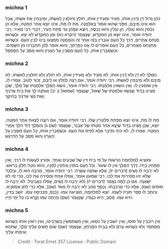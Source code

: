 
### michna 1
כֹּהֵן גָּדוֹל דָּן וְדָנִין אוֹתוֹ, מֵעִיד וּמְעִידִין אוֹתוֹ, חוֹלֵץ וְחוֹלְצִין לְאִשְׁתּוֹ, וּמְיַבְּמִין אֶת אִשְׁתּוֹ, אֲבָל הוּא אֵינוֹ מְיַבֵּם, מִפְּנֵי שֶׁהוּא אָסוּר בָּאַלְמָנָה. מֵת לוֹ מֵת, אֵינוֹ יוֹצֵא אַחַר הַמִּטָּה, אֶלָּא הֵן נִכְסִין וְהוּא נִגְלֶה, הֵן נִגְלִין וְהוּא נִכְסֶה, וְיוֹצֵא עִמָּהֶן עַד פֶּתַח הָעִיר, דִּבְרֵי רַבִּי מֵאִיר. רַבִּי יְהוּדָה אוֹמֵר, אֵינוֹ יוֹצֵא מִן הַמִּקְדָּשׁ, שֶׁנֶּאֱמַר (ויקרא כא) וּמִן הַמִּקְדָּשׁ לֹא יֵצֵא. וּכְשֶׁהוּא מְנַחֵם אֲחֵרִים, דֶּרֶךְ כָּל הָעָם עוֹבְרִין בָּזֶה אַחַר זֶה וְהַמְמֻנֶּה מְמַצְּעוֹ בֵּינוֹ לְבֵין הָעָם. וּכְשֶׁהוּא מִתְנַחֵם מֵאֲחֵרִים, כָּל הָעָם אוֹמְרִים לוֹ אָנוּ כַפָּרָתְךָ, וְהוּא אוֹמֵר לָהֶן תִּתְבָּרְכוּ מִן הַשָּׁמָיִם. וּכְשֶׁמַּבְרִין אוֹתוֹ, כָּל הָעָם מְסֻבִּין עַל הָאָרֶץ וְהוּא מֵסֵב עַל הַסַּפְסָל: 

### michna 2
הַמֶּלֶךְ לֹא דָן וְלֹא דָנִין אוֹתוֹ, לֹא מֵעִיד וְלֹא מְעִידִין אוֹתוֹ, לֹא חוֹלֵץ וְלֹא חוֹלְצִין לְאִשְׁתּוֹ. לֹא מְיַבֵּם וְלֹא מְיַבְּמִין לְאִשְׁתּוֹ. רַבִּי יְהוּדָה אוֹמֵר, אִם רָצָה לַחֲלֹץ אוֹ לְיַבֵּם, זָכוּר לָטוֹב. אָמְרוּ לוֹ, אֵין שׁוֹמְעִין לוֹ. וְאֵין נוֹשְׂאִין אַלְמָנָתוֹ. רַבִּי יְהוּדָה אוֹמֵר, נוֹשֵׂא הַמֶּלֶךְ אַלְמָנָתוֹ שֶׁל מֶלֶךְ, שֶׁכֵּן מָצִינוּ בְדָוִד שֶׁנָּשָׂא אַלְמָנָתוֹ שֶׁל שָׁאוּל, שֶׁנֶּאֱמַר (שמואל ב יב) וָאֶתְּנָה לְךָ אֶת בֵּית אֲדֹנֶיךָ וְאֶת נְשֵׁי אֲדֹנֶיךָ בְּחֵיקֶךָ: 

### michna 3
מֵת לוֹ מֵת, אֵינוֹ יוֹצֵא מִפֶּתַח פַּלְטְרִין שֶׁלּוֹ. רַבִּי יְהוּדָה אוֹמֵר, אִם רוֹצֶה לָצֵאת אַחַר הַמִּטָּה, יוֹצֵא, שֶׁכֵּן מָצִינוּ בְדָוִד שֶׁיָּצָא אַחַר מִטָּתוֹ שֶׁל אַבְנֵר, שֶׁנֶּאֱמַר (שם ג) וְהַמֶּלֶךְ דָּוִד הֹלֵךְ אַחֲרֵי הַמִּטָּה. אָמְרוּ לוֹ, לֹא הָיָה הַדָּבָר אֶלָּא לְפַיֵּס אֶת הָעָם. וּכְשֶׁמַּבְרִין אוֹתוֹ, כָּל הָעָם מְסֻבִּין עַל הָאָרֶץ וְהוּא מֵסֵב עַל הַדַּרְגָּשׁ: 

### michna 4
וּמוֹצִיא לְמִלְחֶמֶת הָרְשׁוּת עַל פִּי בֵית דִּין שֶׁל שִׁבְעִים וְאֶחָד. וּפוֹרֵץ לַעֲשׂוֹת לוֹ דֶרֶךְ, וְאֵין מְמַחִין בְּיָדוֹ. דֶּרֶךְ הַמֶּלֶךְ אֵין לוֹ שִׁעוּר. וְכָל הָעָם בּוֹזְזִין וְנוֹתְנִין לְפָנָיו, וְהוּא נוֹטֵל חֵלֶק בָּרֹאשׁ. לֹא יַרְבֶּה לּוֹ נָשִׁים (דברים יז), אֶלָּא שְׁמֹנֶה עֶשְׂרֵה. רַבִּי יְהוּדָה אוֹמֵר, מַרְבֶּה הוּא לוֹ, וּבִלְבַד שֶׁלֹּא יְהוּ מְסִירוֹת אֶת לִבּוֹ. רַבִּי שִׁמְעוֹן אוֹמֵר, אֲפִלּוּ אַחַת וּמְסִירָה אֶת לִבּוֹ, הֲרֵי זֶה לֹא יִשָּׂאֶנָּה. אִם כֵּן לָמָּה נֶאֱמַר (דברים יז) וְלֹא יַרְבֶּה לּוֹ נָשִׁים, אֲפִלּוּ כַאֲבִיגָיִל. לֹא יַרְבֶּה לּוֹ סוּסִים (שם), אֶלָּא כְדֵי מֶרְכַּבְתּוֹ. וְכֶסֶף וְזָהָב לֹא יַרְבֶּה לּוֹ מְאֹד (שם), אֶלָּא כְדֵי לִתֵּן אַפְסַנְיָא. וְכוֹתֵב לוֹ סֵפֶר תּוֹרָה לִשְׁמוֹ. יוֹצֵא לַמִּלְחָמָה, מוֹצִיאָהּ עִמּוֹ. נִכְנָס, מַכְנִיסָהּ עִמּוֹ. יוֹשֵׁב בַּדִּין, הִיא עִמּוֹ. מֵסֵב, הִיא כְנֶגְדּוֹ, שֶׁנֶּאֱמַר (שם) וְהָיְתָה עִמּוֹ וְקָרָא בוֹ כָּל יְמֵי חַיָּיו: 

### michna 5
אֵין רוֹכְבִין עַל סוּסוֹ, וְאֵין יוֹשְׁבִין עַל כִּסְאוֹ, וְאֵין מִשְׁתַּמְּשִׁין בְּשַׁרְבִיטוֹ, וְאֵין רוֹאִין אוֹתוֹ כְּשֶׁהוּא מִסְתַּפֵּר וְלֹא כְשֶׁהוּא עָרֹם וְלֹא בְבֵית הַמֶּרְחָץ, שֶׁנֶּאֱמַר (שם) שׂוֹם תָּשִׂים עָלֶיךָ מֶלֶךְ, שֶׁתְּהֵא אֵימָתוֹ עָלֶיךָ: 

>Credit : Torat Emet 357
>License : Public Domain 